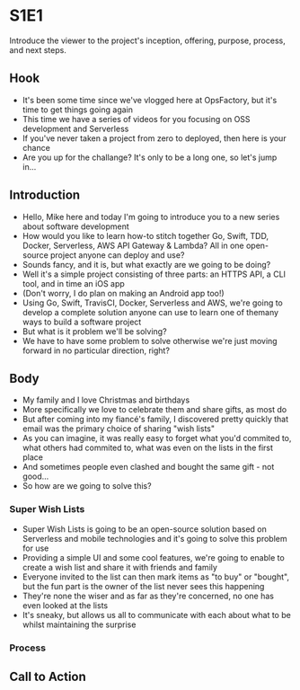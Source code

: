 # S1E1

Introduce the viewer to the project's inception, offering, purpose, process, and next steps.

## Hook

- It's been some time since we've vlogged here at OpsFactory, but it's time to get things going again
- This time we have a series of videos for you focusing on OSS development and Serverless
- If you've never taken a project from zero to deployed, then here is your chance
- Are you up for the challange? It's only to be a long one, so let's jump in...

## Introduction

- Hello, Mike here and today I'm going to introduce you to a new series about software development
- How would you like to learn how-to stitch together Go, Swift, TDD, Docker, Serverless, AWS API Gateway & Lambda? All in one open-source project anyone can deploy and use?
- Sounds fancy, and it is, but what exactly are we going to be doing?
- Well it's a simple project consisting of three parts: an HTTPS API, a CLI tool, and in time an iOS app
- (Don't worry, I do plan on making an Android app too!)
- Using Go, Swift, TravisCI, Docker, Serverless and AWS, we're going to develop a complete solution anyone can use to learn one of themany ways to build a software project
- But what is it problem we'll be solving?
- We have to have some problem to solve otherwise we're just moving forward in no particular direction, right?

## Body

- My family and I love Christmas and birthdays
- More specifically we love to celebrate them and share gifts, as most do
- But after coming into my fiancé's family, I discovered pretty quickly that email was the primary choice of sharing "wish lists"
- As you can imagine, it was really easy to forget what you'd commited to, what others had commited to, what was even on the lists in the first place
- And sometimes people even clashed and bought the same gift - not good...
- So how are we going to solve this?

### Super Wish Lists

- Super Wish Lists is going to be an open-source solution based on Serverless and mobile technologies and it's going to solve this problem for use
- Providing a simple UI and some cool features, we're going to enable to create a wish list and share it with friends and family
- Everyone invited to the list can then mark items as "to buy" or "bought", but the fun part is the owner of the list never sees this happening
- They're none the wiser and as far as they're concerned, no one has even looked at the lists
- It's sneaky, but allows us all to communicate with each about what to be whilst maintaining the surprise

### Process


## Call to Action